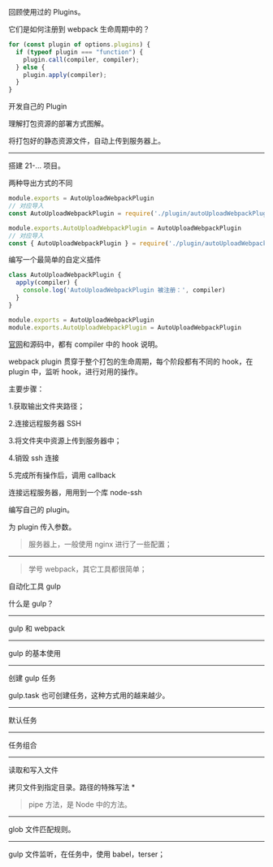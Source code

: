 回顾使用过的 Plugins。

它们是如何注册到 webpack 生命周期中的？

```js
for (const plugin of options.plugins) {
  if (typeof plugin === "function") {
    plugin.call(compiler, compiler);
  } else {
    plugin.apply(compiler);
  }
}
```



开发自己的 Plugin

理解打包资源的部署方式图解。

将打包好的静态资源文件，自动上传到服务器上。

---

搭建 21-... 项目。

两种导出方式的不同

```js
module.exports = AutoUploadWebpackPlugin
// 对应导入
const AutoUploadWebpackPlugin = require('./plugin/autoUploadWebpackPlugin')

module.exports.AutoUploadWebpackPlugin = AutoUploadWebpackPlugin
// 对应导入
const { AutoUploadWebpackPlugin } = require('./plugin/autoUploadWebpackPlugin')
```

编写一个最简单的自定义插件

```js
class AutoUploadWebpackPlugin {
  apply(compiler) {
    console.log('AutoUploadWebpackPlugin 被注册：', compiler)
  }
}

module.exports = AutoUploadWebpackPlugin
module.exports.AutoUploadWebpackPlugin = AutoUploadWebpackPlugin
```



[官网](https://webpack.docschina.org/api/plugins/)和源码中，都有 compiler 中的 hook 说明。

webpack plugin 贯穿于整个打包的生命周期，每个阶段都有不同的 hook，在 plugin 中，监听 hook，进行对用的操作。



主要步骤：

1.获取输出文件夹路径；

2.连接远程服务器 SSH

3.将文件夹中资源上传到服务器中；

4.销毁 ssh 连接

5.完成所有操作后，调用 callback



连接远程服务器，用用到一个库 node-ssh

编写自己的 plugin。

为 plugin 传入参数。

> 服务器上，一般使用 nginx 进行了一些配置；

---

> 学号 webpack，其它工具都很简单；

自动化工具 gulp

什么是 gulp？

---

gulp 和 webpack

---

gulp 的基本使用

---

创建 gulp 任务

gulp.task 也可创建任务，这种方式用的越来越少。

---

默认任务

---

任务组合

---

读取和写入文件

拷贝文件到指定目录。路径的特殊写法 *

> pipe 方法，是 Node 中的方法。

---

glob 文件匹配规则。

---

gulp 文件监听，在任务中，使用 babel，terser；